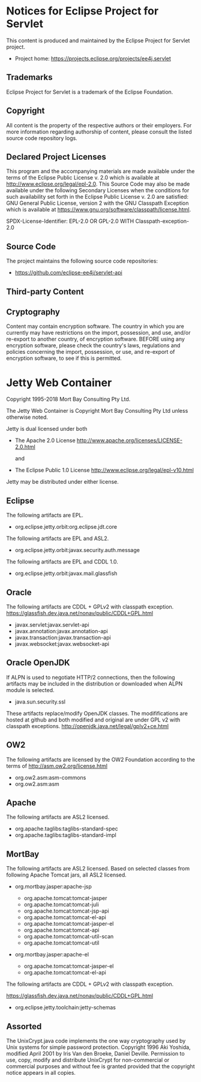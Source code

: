 # Notices for Eclipse Project for Servlet

This content is produced and maintained by the Eclipse Project for Servlet
project.

* Project home: https://projects.eclipse.org/projects/ee4j.servlet


## Trademarks

Eclipse Project for Servlet is a trademark of the Eclipse Foundation.


## Copyright

All content is the property of the respective authors or their employers. For
more information regarding authorship of content, please consult the listed
source code repository logs.


## Declared Project Licenses

This program and the accompanying materials are made available under the terms
of the Eclipse Public License v. 2.0 which is available at
http://www.eclipse.org/legal/epl-2.0. This Source Code may also be made
available under the following Secondary Licenses when the conditions for such
availability set forth in the Eclipse Public License v. 2.0 are satisfied: GNU
General Public License, version 2 with the GNU Classpath Exception which is
available at https://www.gnu.org/software/classpath/license.html.

SPDX-License-Identifier: EPL-2.0 OR GPL-2.0 WITH Classpath-exception-2.0


## Source Code

The project maintains the following source code repositories:

* https://github.com/eclipse-ee4j/servlet-api

## Third-party Content

## Cryptography

Content may contain encryption software. The country in which you are currently
may have restrictions on the import, possession, and use, and/or re-export to
another country, of encryption software. BEFORE using any encryption software,
please check the country's laws, regulations and policies concerning the import,
possession, or use, and re-export of encryption software, to see if this is
permitted.



# Jetty Web Container

Copyright 1995-2018 Mort Bay Consulting Pty Ltd.

The Jetty Web Container is Copyright Mort Bay Consulting Pty Ltd
unless otherwise noted.

Jetty is dual licensed under both

  * The Apache 2.0 License
    http://www.apache.org/licenses/LICENSE-2.0.html

      and

  * The Eclipse Public 1.0 License
    http://www.eclipse.org/legal/epl-v10.html

Jetty may be distributed under either license.


## Eclipse

The following artifacts are EPL.
 * org.eclipse.jetty.orbit:org.eclipse.jdt.core

The following artifacts are EPL and ASL2.
 * org.eclipse.jetty.orbit:javax.security.auth.message


The following artifacts are EPL and CDDL 1.0.
 * org.eclipse.jetty.orbit:javax.mail.glassfish


## Oracle

The following artifacts are CDDL + GPLv2 with classpath exception.
https://glassfish.dev.java.net/nonav/public/CDDL+GPL.html

 * javax.servlet:javax.servlet-api
 * javax.annotation:javax.annotation-api
 * javax.transaction:javax.transaction-api
 * javax.websocket:javax.websocket-api


## Oracle OpenJDK

If ALPN is used to negotiate HTTP/2 connections, then the following
artifacts may be included in the distribution or downloaded when ALPN 
module is selected. 

 * java.sun.security.ssl

These artifacts replace/modify OpenJDK classes.  The modififications
are hosted at github and both modified and original are under GPL v2 with 
classpath exceptions.
http://openjdk.java.net/legal/gplv2+ce.html


## OW2

The following artifacts are licensed by the OW2 Foundation according to the
terms of http://asm.ow2.org/license.html

 * org.ow2.asm:asm-commons
 * org.ow2.asm:asm


## Apache

The following artifacts are ASL2 licensed.

 * org.apache.taglibs:taglibs-standard-spec
 * org.apache.taglibs:taglibs-standard-impl


## MortBay

The following artifacts are ASL2 licensed.  Based on selected classes from 
following Apache Tomcat jars, all ASL2 licensed.

 * org.mortbay.jasper:apache-jsp
   * org.apache.tomcat:tomcat-jasper
   * org.apache.tomcat:tomcat-juli
   * org.apache.tomcat:tomcat-jsp-api
   * org.apache.tomcat:tomcat-el-api
   * org.apache.tomcat:tomcat-jasper-el
   * org.apache.tomcat:tomcat-api
   * org.apache.tomcat:tomcat-util-scan
   * org.apache.tomcat:tomcat-util

 * org.mortbay.jasper:apache-el
   * org.apache.tomcat:tomcat-jasper-el
   * org.apache.tomcat:tomcat-el-api


The following artifacts are CDDL + GPLv2 with classpath exception.

https://glassfish.dev.java.net/nonav/public/CDDL+GPL.html

 * org.eclipse.jetty.toolchain:jetty-schemas


## Assorted

The UnixCrypt.java code implements the one way cryptography used by
Unix systems for simple password protection.  Copyright 1996 Aki Yoshida,
modified April 2001  by Iris Van den Broeke, Daniel Deville.
Permission to use, copy, modify and distribute UnixCrypt
for non-commercial or commercial purposes and without fee is
granted provided that the copyright notice appears in all copies.
